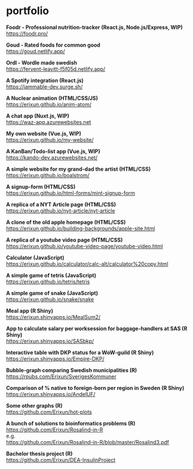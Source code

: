 # portfolio
**Foodr - Professional nutrition-tracker (React.js, Node.js/Express, WIP)**  
https://foodr.pro/  


**Goud - Rated foods for common good**  
https://goud.netlify.app/  


**Ordl - Wordle made swedish**  
https://fervent-leavitt-f5f05d.netlify.app/  


**A Spotify integration (React.js)**  
https://jammable-dev.surge.sh/  


**A Nuclear animation (HTML/CSS/JS)**  
https://erixun.github.io/anim-atom/  


**A chat app (Nuxt.js, WIP)**  
https://waz-app.azurewebsites.net


**My own website (Vue.js, WIP)**  
https://erixun.github.io/my-website/


**A KanBan/Todo-list app (Vue.js, WIP)**  
https://kando-dev.azurewebsites.net/


**A simple website for my grand-dad the artist (HTML/CSS)**  
https://erixun.github.io/boalstrom/


**A signup-form (HTML/CSS)**  
https://erixun.github.io/html-forms/mint-signup-form

  
**A replica of a NYT Article page (HTML/CSS)**  
https://erixun.github.io/nyt-article/nyt-article

  
**A clone of the old apple homepage (HTML/CSS)**  
https://erixun.github.io/building-backgrounds/apple-site.html

  
**A replica of a youtube video page (HTML/CSS)**  
https://erixun.github.io/youtube-video-page/youtube-video.html

  
**Calculator (JavaScript)**  
https://erixun.github.io/calculator/calc-alt/calculator%20copy.html

  
**A simple game of tetris (JavaScript)**  
https://erixun.github.io/tetris/tetris

  
**A simple game of snake (JavaScript)**  
https://erixun.github.io/snake/snake

  
**Meal app (R Shiny)**  
https://erixun.shinyapps.io/MealSum2/

  
**App to calculate salary per worksession for baggage-handlers at SAS (R Shiny)**  
https://erixun.shinyapps.io/SASbkp/

  
**Interactive table with DKP status for a WoW-guild (R Shiny)**  
https://erixun.shinyapps.io/Empire-DKP/

  
**Bubble-graph comparing Swedish municipalities (R)**  
https://rpubs.com/Erixun/SverigesKommuner

  
**Comparison of % native to foreign-born per region in Sweden (R Shiny)**  
https://erixun.shinyapps.io/AndelUF/

  
**Some other graphs (R)**  
https://github.com/Erixun/hot-plots

  
**A bunch of solutions to bioinformatics problems (R)**  
https://github.com/Erixun/Rosalind-in-R  
e.g.  
https://github.com/Erixun/Rosalind-in-R/blob/master/Rosalind3.pdf

  
**Bachelor thesis project (R)**  
https://github.com/Erixun/DEA-InsulinProject


